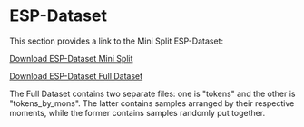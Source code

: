 # ESP-Dataset

This section provides a link to the Mini Split ESP-Dataset:

[Download ESP-Dataset Mini Split](https://drive.google.com/file/d/1LFtYyoKmPdx7luJsO5WhJFSwhg1jh9qd/view?usp=sharing)


[Download ESP-Dataset Full Dataset](https://drive.google.com/drive/folders/1Yhv7y7owlYQ2bJF1m56iqPgsQKvEj0Ik?usp=sharing)

The Full Dataset contains two separate files: one is "tokens" and the other is "tokens_by_mons". The latter contains samples arranged by their respective moments, while the former contains samples randomly put together.

